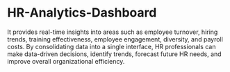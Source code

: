 # HR-Analytics-Dashboard
 It provides real-time insights into areas such as employee turnover, hiring trends, training effectiveness, employee engagement, diversity, and payroll costs. By consolidating data into a single interface, HR professionals can make data-driven decisions, identify trends, forecast future HR needs, and improve overall organizational efficiency.
